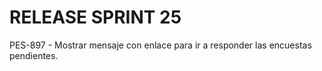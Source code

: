 # RELEASE SPRINT 25
PES-897 - Mostrar mensaje con enlace para ir a responder las encuestas pendientes.